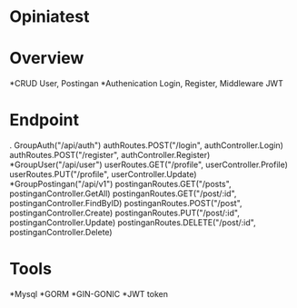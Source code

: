 # Opiniatest

# Overview
*CRUD User, Postingan
*Authenication Login, Register, Middleware JWT

# Endpoint
. GroupAuth("/api/auth")
  authRoutes.POST("/login", authController.Login)
  authRoutes.POST("/register", authController.Register)
*GroupUser("/api/user")
  userRoutes.GET("/profile", userController.Profile)
	userRoutes.PUT("/profile", userController.Update)
*GroupPostingan("/api/v1")
  postinganRoutes.GET("/posts", postinganController.GetAll)
	postinganRoutes.GET("/post/:id", postinganController.FindByID)
	postinganRoutes.POST("/post", postinganController.Create)
	postinganRoutes.PUT("/post/:id", postinganController.Update)
	postinganRoutes.DELETE("/post/:id", postinganController.Delete)

# Tools
*Mysql
*GORM
*GIN-GONIC
*JWT token

